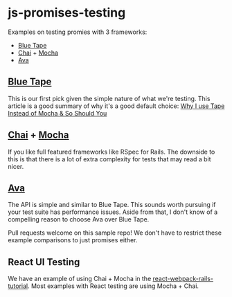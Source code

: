 # js-promises-testing

Examples on testing promies with 3 frameworks:

* [Blue Tape](https://github.com/substack/tape)
* [Chai](https://github.com/substack/tape) +  [Mocha](https://mochajs.org/)
* [Ava](https://github.com/sindresorhus/ava)


## [Blue Tape](https://github.com/substack/tape)
This is our first pick given the simple nature of what we're testing. This article is a good summary of why it's a good default choice: [Why I use Tape Instead of Mocha & So Should You](https://medium.com/javascript-scene/why-i-use-tape-instead-of-mocha-so-should-you-6aa105d8eaf4#.3i6sbodj1)

##  [Chai](https://github.com/substack/tape) +  [Mocha](https://mochajs.org/)
If you like full featured frameworks like RSpec for Rails. The downside to this is that there is a lot of extra complexity for tests that may read a bit nicer.

## [Ava](https://github.com/sindresorhus/ava)
The API is simple and similar to Blue Tape. This sounds worth pursuing if your test suite has performance issues. Aside from that, I don't know of a compelling reason to choose Ava over Blue Tape.

Pull requests welcome on this sample repo! We don't have to restrict these example comparisons to just promises either.

## React UI Testing
We have an example of using Chai + Mocha in the [react-webpack-rails-tutorial](https://github.com/shakacode/react-webpack-rails-tutorial/tree/master/client/test). Most examples with React testing are using Mocha + Chai.
